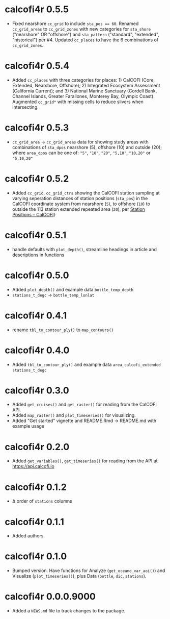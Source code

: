 # calcofi4r 0.5.5

* Fixed nearshore `cc_grid` to include `sta_pos == 60`. Renamed `cc_grid_areas` to `cc_grid_zones` with new categories for `sta_shore` ("nearshore" OR "offshore") and `sta_pattern` ("standard", "extended", "historical") per #4. Updated `cc_places` to have the 6 combinations of `cc_grid_zones`.

# calcofi4r 0.5.4

* Added `cc_places` with three categories for places: 1) CalCOFI (Core, Extended, Nearshore, Offshore); 2) Integrated Ecosystem Assessment (California Current); and 3) National Marine Sanctuary (Cordell Bank, Channel Islands, Greater Farallones, Monterey Bay, Olympic Coast). Augmented `cc_grid*` with missing cells to reduce slivers when intersecting.

# calcofi4r 0.5.3

* `cc_grid_area` -> `cc_grid_areas` data for showing study areas with combinations of `sta_dpos` nearshore (5), offshore (10) and outside (20); where `area_dpos` can be one of: `"5"`, `"10"`, `"20"`, `"5,10"`, `"10,20"` or `"5,10,20"`

# calcofi4r 0.5.2

* Added `cc_grid`, `cc_grid_ctrs` showing the CalCOFI station sampling at varying seperation distances of station positions (`sta_pos`) in the CalCOFI coordinate system from nearshore (`5`), to offshore (`10`) to outside the 113 station extended repeated area (`20`), per [Station Positions – CalCOFI](https://calcofi.org/sampling-info/station-positions/)}

# calcofi4r 0.5.1

* handle defaults with `plot_depth()`, streamline headings in article and descriptions in functions

# calcofi4r 0.5.0

* Added `plot_depth()` and example data `bottle_temp_depth`
* `stations_t_degc` -> `bottle_temp_lonlat`

# calcofi4r 0.4.1

* rename `tbl_to_contour_ply()` to `map_contours()`

# calcofi4r 0.4.0

* Added `tbl_to_contour_ply()` and example data `area_calcofi_extended` `stations_t_degc`

# calcofi4r 0.3.0

* Added `get_cruises()` and `get_raster()` for reading from the CalCOFI API.
* Added `map_raster()` and `plot_timeseries()` for visualizing.
* Added "Get started" vignette and README.Rmd -> README.md with example usage

# calcofi4r 0.2.0

* Added `get_variables()`, `get_timeseries()` for reading from the API at https://api.calcofi.io

# calcofi4r 0.1.2

* ∆ order of `stations` columns

# calcofi4r 0.1.1

* Added authors

# calcofi4r 0.1.0

* Bumped version. Have functions for Analyze (`get_oceano_var_aoi()`) and Visualize (`plot_timeseries()`), plus Data (`bottle`, `dic`, `stations`).

# calcofi4r 0.0.0.9000

* Added a `NEWS.md` file to track changes to the package.
